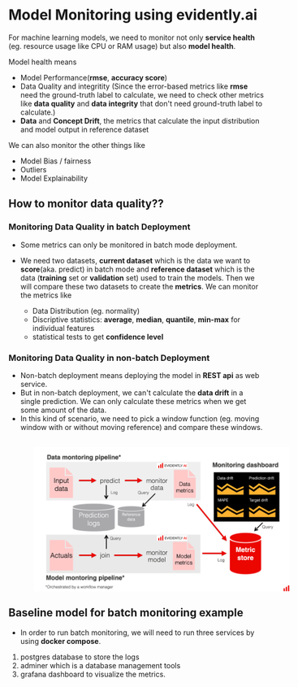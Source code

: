 # Model Monitoring using evidently.ai

For machine learning models, we need to monitor not only **service health** (eg. resource usage like CPU or RAM usage) but also **model health**.

Model health means

- Model Performance(**rmse**, **accuracy score**)
- Data Quality and integritity (Since the error-based metrics like **rmse** need the ground-truth label to calculate, we need to check other metrics like **data quality** and **data integrity** that don't need ground-truth label to calculate.)
- **Data** and **Concept Drift**, the metrics that calculate the input distribution and model output in reference dataset

We can also monitor the other things like

- Model Bias / fairness
- Outliers
- Model Explainability 

## How to monitor data quality??

### Monitoring Data Quality in batch Deployment

- Some metrics can only be monitored in batch mode deployment.
- We need two datasets, **current dataset** which is the data we want to **score**(aka. predict) in batch mode and **reference dataset** which is the data (**training** set or **validation** set)  used to train the models. Then we will compare these two datasets to create the **metrics**. We can monitor the metrics like

    - Data Distribution (eg. normality)
    - Discriptive statistics: **average**, **median**, **quantile**, **min-max** for individual features
    - statistical tests to get **confidence level**

### Monitoring Data Quality in non-batch Deployment

- Non-batch deployment means deploying the model in **REST api** as web service.
- But in non-batch deployment, we can't calculate the **data drift** in a single prediction. We can only calculate these metrics when we get some amount of the data.
- In this kind of scenario, we need to pick a window function (eg. moving window with or without moving reference) and compare these windows.

<br>
<img src="img/ml_monitoring_architecture.png" alt="Model monitoring Architecture" style="vertical-align:middle;margin:0px 50px">
<br>

## Baseline model for batch monitoring example

- In order to run batch monitoring, we will need to run three services by using **docker compose**.

1. postgres database to store the logs
2. adminer which is a database management tools
3. grafana dashboard to visualize the metrics.









